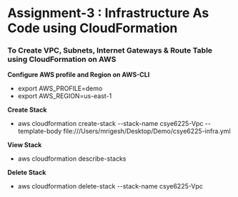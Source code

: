 # Assignment-3 : Infrastructure As Code using CloudFormation

### To Create VPC, Subnets, Internet Gateways & Route Table using CloudFormation on AWS


**Configure AWS profile and Region on AWS-CLI**

- export AWS_PROFILE=demo
- export AWS_REGION=us-east-1

**Create  Stack**
- aws cloudformation create-stack --stack-name csye6225-Vpc --template-body file:///Users/mrigesh/Desktop/Demo/csye6225-infra.yml

**View Stack**
- aws cloudformation describe-stacks

**Delete Stack**
- aws cloudformation delete-stack --stack-name csye6225-Vpc



